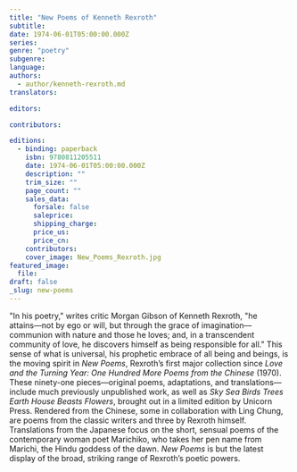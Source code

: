 ```yaml
---
title: "New Poems of Kenneth Rexroth"
subtitle:
date: 1974-06-01T05:00:00.000Z
series:
genre: "poetry"
subgenre:
language:
authors:
  - author/kenneth-rexroth.md
translators:

editors:

contributors:

editions:
  - binding: paperback
    isbn: 9780811205511
    date: 1974-06-01T05:00:00.000Z
    description: ""
    trim_size: ""
    page_count: ""
    sales_data:
      forsale: false
      saleprice:
      shipping_charge:
      price_us:
      price_cn:
    contributors:
    cover_image: New_Poems_Rexroth.jpg
featured_image:
  file:
draft: false
_slug: new-poems
---
```


"In his poetry," writes critic Morgan Gibson of Kenneth Rexroth, "he attains––not by ego or will, but through the grace of imagination––communion with nature and those he loves; and, in a transcendent community of love, he discovers himself as being responsible for all." This sense of what is universal, his prophetic embrace of all being and beings, is the moving spirit in _New Poems_, Rexroth’s first major collection since _Love and the Turning Year: One Hundred More Poems from the Chinese_ (1970). These ninety-one pieces––original poems, adaptations, and translations––include much previously unpublished work, as well as _Sky Sea Birds Trees Earth House Beasts Flowers_, brought out in a limited edition by Unicorn Press. Rendered from the Chinese, some in collaboration with Ling Chung, are poems from the classic writers and three by Rexroth himself. Translations from the Japanese focus on the short, sensual poems of the contemporary woman poet Marichiko, who takes her pen name from Marichi, the Hindu goddess of the dawn. _New Poems_ is but the latest display of the broad, striking range of Rexroth’s poetic powers.

